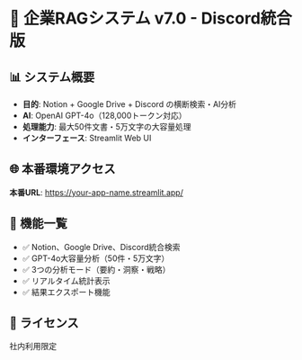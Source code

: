 # 🚀 企業RAGシステム v7.0 - Discord統合版

## 📊 システム概要
- **目的**: Notion + Google Drive + Discord の横断検索・AI分析
- **AI**: OpenAI GPT-4o（128,000トークン対応）
- **処理能力**: 最大50件文書・5万文字の大容量処理
- **インターフェース**: Streamlit Web UI

## 🌐 本番環境アクセス
**本番URL**: https://your-app-name.streamlit.app/

## 📱 機能一覧
- ✅ Notion、Google Drive、Discord統合検索
- ✅ GPT-4o大容量分析（50件・5万文字）
- ✅ 3つの分析モード（要約・洞察・戦略）
- ✅ リアルタイム統計表示
- ✅ 結果エクスポート機能

## 📄 ライセンス
社内利用限定
